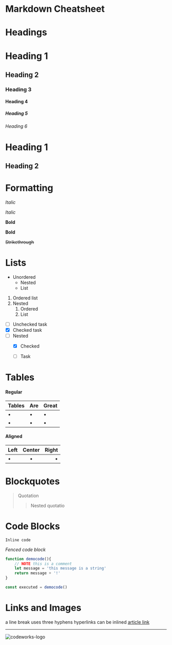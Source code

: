 # Markdown Cheatsheet

# **Headings**

# Heading 1

## Heading 2

### Heading 3

#### Heading 4

##### Heading 5

###### Heading 6

Heading 1
=========
Heading 2
---------

# **Formatting**

_Italic_

*Italic*

__Bold__

**Bold**

~~Strikethrough~~

# **Lists**
* Unordered 
  + Nested
  + List

1. Ordered list
2. Nested
   1. Ordered
   2. List

* [ ] Unchecked task
* [x] Checked task
* [ ] Nested
  + [x] Checked
  + [ ] Task
  

# **Tables**

#### Regular

| Tables | Are | Great |
| ------ | --- | ----- |
| •      | •   | •     |
| •      | •   | •     |

#### Aligned

| Left | Center | Right |
| :--- | :----: | ----: |
| •    | •      | •     |

# **Blockquotes**

> Quotation
> > Nested quotatio

# **Code Blocks**

`Inline code`

*Fenced code block*
```javascript
function democode(){
    // NOTE this is a comment
    let message = 'this message is a string'
    return message + '!'
}

const executed = democode()
```

# **Links and Images**

a line break uses three hyphens hyperlinks can be inlined [article link](https://codeworksacademy.com/fs-student-guide/)

---

![codeworks-logo](https://codeworks.blob.core.windows.net/public/assets/img/fs-mark.png)
